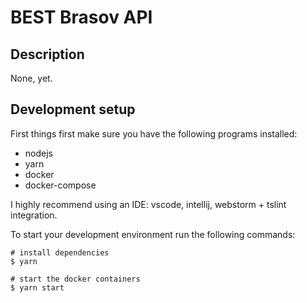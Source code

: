 # BEST Brasov API

## Description
None, yet.

## Development setup
First things first make sure you have the following programs installed:
- nodejs
- yarn
- docker
- docker-compose

I highly recommend using an IDE: vscode, intellij, webstorm + tslint integration.

To start your development environment run the following commands:

```yarn
# install dependencies
$ yarn

# start the docker containers
$ yarn start
```